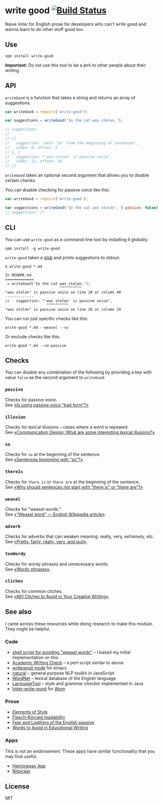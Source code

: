 # write good [![Build Status](https://travis-ci.org/btford/write-good.svg?branch=master)](https://travis-ci.org/btford/write-good)

Naive linter for English prose for developers who can't write good and wanna learn to do other stuff good too.


## Use

```shell
npm install write-good
```

**Important:** Do not use this tool to be a jerk to other people about their writing.


## API

`writeGood` is a function that takes a string and returns an array of suggestions.

```javascript
var writeGood = require('write-good');

var suggestions = writeGood('So the cat was stolen.');

// suggestions:
//
// [{
//   suggestion: "omit 'So' from the beginning of sentences",
//   index: 0, offset: 2
// }, {
//   suggestion: "'was stolen' is passive voice",
//   index: 11, offset: 10
// }]
```

`writeGood` takes an optional second argument that allows you to disable certain checks.

You can disable checking for passive voice like this:

```javascript
var writeGood = require('write-good');

var suggestions = writeGood('So the cat was stolen', { passive: false});
// suggestions: []
```


## CLI

You can use `write-good` as a command-line tool by installing it globally:

```shell
npm install -g write-good
```

`write-good` takes a [glob](https://github.com/isaacs/node-glob) and prints suggestions to stdout:

```shell
$ write-good *.md

In README.md
=============
 = writeGood('So the cat was stolen.');
                         ^^^^^^^^^^
"was stolen" is passive voice on line 20 at column 40
-------------
//   suggestion: "'was stolen' is passive voice",
                   ^^^^^^^^^^
"was stolen" is passive voice on line 28 at column 19
```

You can run just specific checks like this:

```shell
write-good *.md --weasel --so
```

Or exclude checks like this:

```shell
write-good *.md --no-passive
```


## Checks

You can disable any combination of the following by providing a key with value `false` as the second argument to `writeGood`.

### `passive`
Checks for passive voice.  
See [«Is using passive voice “bad form”?»](http://english.stackexchange.com/q/32311/195212)

### `illusion`
Checks for lexical illusions – cases where a word is repeated.  
See [«Communication Design: What are some interesting lexical illusions?»](https://www.quora.com/unanswered/Communication-Design-What-are-some-interesting-lexical-illusions)

### `so`
Checks for `so` at the beginning of the sentence.  
See [«Sentences beginning with “so”?»](http://english.stackexchange.com/q/43273/195212)

### `thereIs`
Checks for `there is` or `there are` at the beginning of the sentence.  
See [«Why should sentences not start with “there is” or “there are”?»](http://english.stackexchange.com/q/157830/195212)

### `weasel`
Checks for "weasel words."  
See [«“Weasel word” — English Wikipedia article»](https://en.wikipedia.org/wiki/Weasel_word).

### `adverb`
Checks for adverbs that can weaken meaning: really, very, extremely, etc.  
See [«Pretty, fairly, really, very, and quit»](http://www.learnersdictionary.com/qa/pretty-fairly-really-very-and-quite).

### `tooWordy`
Checks for wordy phrases and unnecessary words.  
See [«Wordy phrases»](http://grammarist.com/wordiness/).

### `cliches`
Checks for common cliches.  
See [«681 Cliches to Avoid in Your Creative Writing»](http://www.be-a-better-writer.com/cliches.html).

## See also

I came across these resources while doing research to make this module.
They might be helpful.

### Code

* [shell script for avoiding "weasel words"](http://matt.might.net/articles/shell-scripts-for-passive-voice-weasel-words-duplicates/) – I based my initial implementation on this
* [Academic Writing Check](https://github.com/devd/Academic-Writing-Check) – a perl script similar to above
* [writegood mode](https://github.com/bnbeckwith/writegood-mode) for emacs
* [natural](https://github.com/NaturalNode/natural) – general purpose NLP toolkit in JavaScript
* [WordNet](http://wordnet.princeton.edu/) – lexical database of the English language
* [LanguageTool](https://languagetool.org/) – style and grammar checker implemented in Java
* [linter-write-good](https://github.com/gepoch/linter-write-good) for [Atom](https://atom.io/)

### Prose

* [Elements of Style](http://www.bartleby.com/141/)
* [Flesch–Kincaid readability](http://en.wikipedia.org/wiki/Flesch%E2%80%93Kincaid_readability_test)
* [Fear and Loathing of the English passive](http://www.lel.ed.ac.uk/~gpullum/passive_loathing.pdf)
* [Words to Avoid in Educational Writing](http://css-tricks.com/words-avoid-educational-writing/)

### Apps

This is not an endorsement.
These apps have similar functionality that you may find useful.

* [Hemingway App](http://www.hemingwayapp.com/)
* [Nitpicker](http://nitpickertool.com)

## License
MIT
